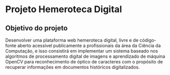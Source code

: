 # Projeto Hemeroteca Digital

## Objetivo do projeto

Desenvolver uma plataforma web hemeroteca digital, livre e de código-fonte aberto acessível publicamente a profissionais da área da Ciência da Computação, e isso consistirá em   implementar um sistema baseado nos algoritmos de processamento digital de imagens e aprendizado de máquina OpenCV para reconhecimento de óptico de caracteres com o propósito de recuperar informações em documentos históricos digitalizados.
